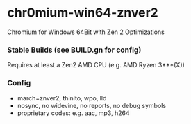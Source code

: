 # chr0mium-win64-znver2
Chromium for Windows 64Bit with Zen 2 Optimizations

### Stable Builds (see BUILD.gn for config)
Requires at least a Zen2 AMD CPU (e.g. AMD Ryzen 3***(X))

### Config
- march=znver2, thinlto, wpo, lld
- nosync, no widevine, no reports, no debug symbols
- proprietary codes: e.g. aac, mp3, h264
